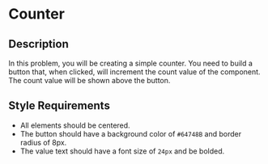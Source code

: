 # Counter

## Description

In this problem, you will be creating a simple counter. You need to build a button that, when clicked, will increment the count value of the component.
The count value will be shown above the button.

## Style Requirements

- All elements should be centered.
- The button should have a background color of `#64748B` and border radius of 8px.
- The value text should have a font size of `24px` and be bolded.